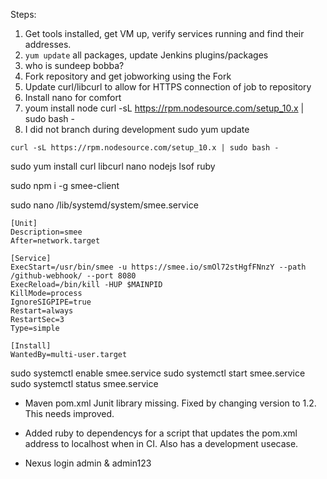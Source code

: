 


Steps:
1.  Get tools installed, get VM up, verify services running and find their addresses.
2.  `yum update` all packages, update Jenkins plugins/packages
3.  who is	sundeep bobba?
2.  Fork repository and get jobworking using the Fork
3.  Update curl/libcurl to allow for HTTPS connection of job to repository
4.  Install nano for comfort
5.  youm install node curl -sL https://rpm.nodesource.com/setup_10.x | sudo bash -
6.  I did not branch during development
sudo  yum update

```SHELL
curl -sL https://rpm.nodesource.com/setup_10.x | sudo bash -
```

sudo yum install curl libcurl nano nodejs lsof ruby

sudo npm i -g smee-client

sudo nano /lib/systemd/system/smee.service

```SHELL
[Unit]
Description=smee
After=network.target

[Service]
ExecStart=/usr/bin/smee -u https://smee.io/smOl72stHgfFNnzY --path /github-webhook/ --port 8080
ExecReload=/bin/kill -HUP $MAINPID
KillMode=process
IgnoreSIGPIPE=true
Restart=always
RestartSec=3
Type=simple

[Install]
WantedBy=multi-user.target
```

sudo systemctl enable smee.service
sudo systemctl start smee.service
sudo systemctl status smee.service

- Maven pom.xml Junit library missing. Fixed by changing version to 1.2.  This needs improved.

- Added ruby to dependencys for a script that updates the pom.xml address to localhost when in CI.   Also has a development usecase.

- Nexus login admin & admin123
